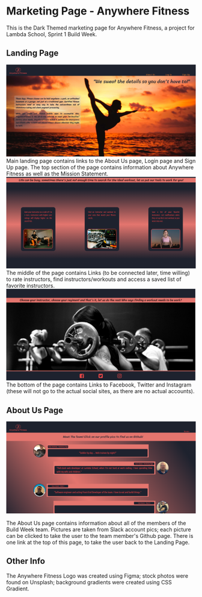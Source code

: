 # Marketing Page - Anywhere Fitness

This is the Dark Themed marketing page for Anywhere Fitness, a project for Lambda School, Sprint 1 Build Week.

## Landing Page

<img src="Images/Landing%20Page%201.png" alt="Landing Page 1">
Main landing page contains links to the About Us page, Login page and Sign Up page.  The top section of the page contains information about Anywhere Fitness as well as the Mission Statement. 

<img src="Images/Landing%20Page%202.png" alt="Landing Page 2">
The middle of the page contains Links (to be connected later, time willing) to rate instructors, find instructors/workouts and access a saved list of favorite instructors.  

<img src="Images/Landing%20Page%203.png" alt="Landing Page 3">
 The bottom of the page contains Links to Facebook, Twitter and Instagram (these will not go to the actual social sites, as there are no actual accounts).

## About Us Page

<img src="Images/About%20Us%20Page.png" alt="About Us Page">

The About Us page contains information about all of the members of the Build Week team.  Pictures are taken from Slack account pics; each picture can be clicked to take the user to the team member's Github page.  There is one link at the top of this page, to take the user back to the Landing Page.

## Other Info

The Anywhere Fitness Logo was created using Figma; stock photos were found on Unsplash; background gradients were created using CSS Gradient.